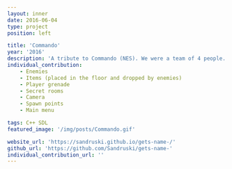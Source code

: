 ```yaml
---
layout: inner
date: 2016-06-04
type: project
position: left

title: 'Commando'
year: '2016'
description: 'A tribute to Commando (NES). We were a team of 4 people. This is the first game that I have ever developed!'
individual_contribution:
    - Enemies
    - Items (placed in the floor and dropped by enemies)
    - Player grenade
    - Secret rooms
    - Camera
    - Spawn points
    - Main menu

tags: C++ SDL
featured_image: '/img/posts/Commando.gif'

website_url: 'https://sandruski.github.io/gets-name-/'
github_url: 'https://github.com/Sandruski/gets-name-'
individual_contribution_url: ''
---
```

